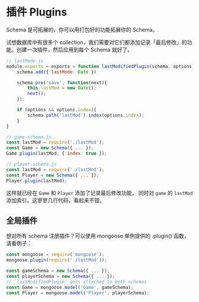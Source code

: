 # 插件 Plugins

Schema 是可拓展的，你可以用打包好的功能拓展你的 Schema。

试想数据库中有很多个 collection，我们需要对它们都添加记录「最后修改」的功能。创建一次插件，然后应用到每个 Schema 就好了。

```js
// lastMode.js
module.exports = exports = function lastModifiedPlugin(schema, options){
    schema.add({ lastMode: Date })

    schema.pre('save', function(next){
        this.lastMod = new Date();
        next();
    });

    if (options && options.index){
        schema.path('lastMod').index(options.index);
    }
}

// game-schema.js
const lastMod = require('./lastMod');
const Game = new Schema({ ... });
Game.plugin(lastMod, { index: true });

// player-schema.js
const lastMod = require('./lastMod');
const Player = new Schema({ ... });
Player.plugin(lastMod);
```

这样就已经在 `Game` 和 `Player` 添加了记录最后修改功能， 同时对 `game` 的 `lastMod` 添加索引。这寥寥几行代码，看起来不错。

## 全局插件

想对所有 schema 注册插件？可以使用 mongoose 单例提供的 .plugin() 函数，请看例子：

```js
const mongoose = require('mongoose');
mongoose.plugin(require('./lastMod'));

const gameSchema = new Schema({ ... });
const playerSchema = new Schema({ ... });
// `lastModifiedPlugin` gets attached to both schemas
const Game = mongoose.model('Game', gameSchema);
const Player = mongoose.model('Player', playerSchema);
```
